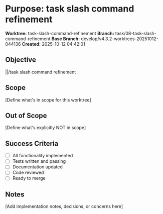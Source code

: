 # Purpose: task slash command refinement

**Worktree:** task-slash-command-refinement
**Branch:** task/08-task-slash-command-refinement
**Base Branch:** develop/v4.3.2-worktrees-20251012-044136
**Created:** 2025-10-12 04:42:01

## Objective

||/task slash command refinement

## Scope

[Define what's in scope for this worktree]

## Out of Scope

[Define what's explicitly NOT in scope]

## Success Criteria

- [ ] All functionality implemented
- [ ] Tests written and passing
- [ ] Documentation updated
- [ ] Code reviewed
- [ ] Ready to merge

## Notes

[Add implementation notes, decisions, or concerns here]
